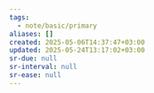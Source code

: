 ```yaml
---
tags:
  - note/basic/primary
aliases: []
created: 2025-05-06T14:37:47+03:00
updated: 2025-05-24T13:17:02+03:00
sr-due: null
sr-interval: null
sr-ease: null
---
```

